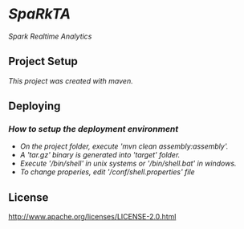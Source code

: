 # _SpaRkTA_

_Spark Realtime Analytics_

## Project Setup

_This project was created with maven._ 

## Deploying

### _How to setup the deployment environment_

- _On the project folder, execute 'mvn clean assembly:assembly'._
- _A 'tar.gz' binary is generated into 'target' folder._
- _Execute '/bin/shell' in unix systems or '/bin/shell.bat' in windows._
- _To change properies, edit '/conf/shell.properties' file_

## License

http://www.apache.org/licenses/LICENSE-2.0.html
